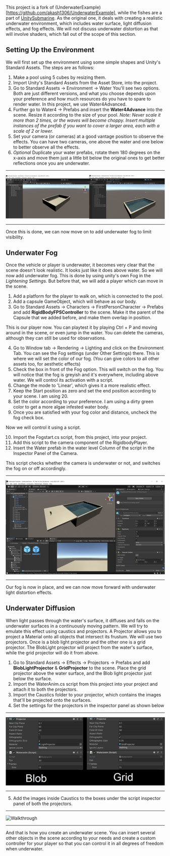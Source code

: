 This project is a fork of (UnderwaterExample)[https://github.com/akash1306/UnderwaterExample], while the fishes are a part of [UnitySubmarine](https://github.com/nicolopinci/UnitySubmarine). As the original one, it deals with creating a realistic underwater environment, which includes water surface, light diffusion effects, and fog effects. We will not discuss underwater distortion as that will involve shaders, which fall out of the scope of this section.

## Setting Up the Environment
We will first set up the environment using some simple shapes and Unity's Standard Assets. The steps are as follows:
1. Make a pool using 5 cubes by resizing them. 
2. Import Unity's Standard Assets from the Asset Store, into the project. 
3. Go to Standard Assets -> Environment -> Water
You'll see two options. Both are just different versions, and what you choose depends upon your preference and how much resources do you have to spare to render water. In this project, we use Water4Advanced. 
4. Further go to Water4 -> Prefabs and insert the **Water4Advance** into the scene. Resize it according to the size of your pool. 
*Note: Never scale it more than 2 times, or the waves will become choppy. Insert multiple instances of the prefab if you want to cover a larger area, each with a scale of 2 or lower.*
5. Set your camera (or cameras) at a good vantage position to observe the effects. You can have two cameras, one above the water and one below to better observe all the effects.
6. *Optional* Duplicate your water prefabs, rotate them 180 degrees on the x-axis and move them just a little bit below the original ones to get better reflections once you are underwater. 

***
![EX1](https://github.com/akash1306/UnderwaterExample/blob/master/Images/ex1.png)
***


Once this is done, we can now move on to add underwater fog to limit visibility. 

## Underwater Fog
Once the vehicle or player is underwater, it becomes very clear that the scene doesn't look realistic. It looks just like it does above water. So we will now add underwater fog. This is done by using unity's own Fog in the *Lightening Settings.* But before that, we will add a player which can move in the scene. 
1. Add a platform for the player to walk on, which is connected to the pool.
2. Add a capsule GameObject, which will behave as our body. 
3. Go to Standard Assets -> Characters -> FirstPersonCharacter -> Prefabs and add **RigidBodyFPSController** to the scene. Make it the parent of the Capsule that we added before, and make them overlap in position. 

This is our player now. You can playtest it by playing Ctrl + P and moving around in the scene, or even jump in the water. You can delete the cameras, although they can still be used for observations. 

4. Go to Window tab -> Rendering -> Lighting and click on the Environment Tab. You can see the Fog settings (under Other Settings) there. This is where we will set the color of our fog. (You can give colors to all other assets too, for aesthetic effects)
5. Check the box in front of the Fog option. This will switch on the fog. You will notice that the fog is greyish and it's everywhere, including above water. We will control its activation with a script. 
6. Change the mode to 'Linear', which gives it a more realistic effect. 
7. Keep the Start position as zero and set the end position according to your scene. I am using 20. 
8. Set the color according to your preference. I am using a dirty green color to get a more algae infested water body. 
9. Once you are satisfied with your fog color and distance, uncheck the fog check box. 

Now we will control it using a script. 

10. Import the Fogstart.cs script, from this project, into your project. 
11. Add this script to the camera component of the RigidbodyPlayer.
12. Insert the Water prefab in the water level Column of the script in the Inspector Panel of the Camera. 

This script checks whether the camera is underwater or not, and switches the fog on or off accordingly.  
***
![EX2](https://github.com/akash1306/UnderwaterExample/blob/master/Images/ex2.png)
***
Our fog is now in place, and we can now move forward with underwater light distortion effects. 

## Underwater Diffusion
When light passes through the water's surface, it diffuses and falls on the underwater surfaces in a continuously moving pattern. We will try to emulate this effect using caustics and projectors.
A Projector allows you to project a Material onto all objects that intersect its frustum. We will use two projectors. Once is a blob light projector and the other one is a grid projector. 
The BlobLight projector will project from the water's surface, while the grid projector will do it from above. 
1. Go to Standard Assets -> Effects -> Projectors -> Prefabs and add **BlobLightProjector** & **GridProjector** to the scene. Place the grid projector above the water surface, and the Blob light projector just below the surface. 
2. Import the WaterAnim.cs script from this project into your project and attach it to both the projectors. 
3. Import the Caustics folder to your projector, which contains the images that'll be projected onto the surfaces. 
4. Set the settings for the projectors in the inspector panel as shown below 

***
![EX3](https://github.com/akash1306/UnderwaterExample/blob/master/Images/ex3.png)
***

5. Add the images inside Caustics to the boxes under the script inspector panel of both the projectors. 

***
![Walkthrough](https://github.com/akash1306/UnderwaterExample/blob/master/Images/ex4.gif)
***

And that is how you create an underwater scene. You can insert several other objects in the scene according to your needs and create a custom controller for your player so that you can control it in all degrees of freedom when underwater.
